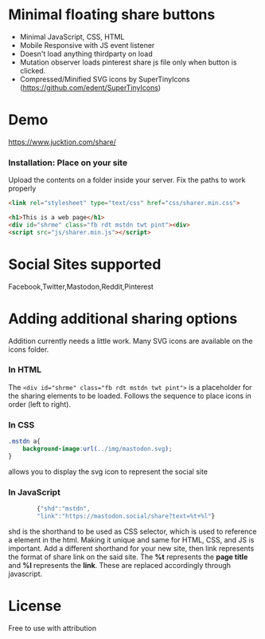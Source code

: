 Minimal floating share buttons
======

- Minimal JavaScript, CSS, HTML
- Mobile Responsive with JS event listener
- Doesn't load anything thirdparty on load
- Mutation observer loads pinterest share js file only when button is clicked.
- Compressed/Minified SVG icons by SuperTinyIcons (https://github.com/edent/SuperTinyIcons)


Demo
======
https://www.jucktion.com/share/

### Installation: Place on your site
Upload the contents on a folder inside your server. Fix the paths to work properly

```html
<link rel="stylesheet" type="text/css" href="css/sharer.min.css">

<h1>This is a web page</h1>
<div id="shrme" class="fb rdt mstdn twt pint"><div>
<script src="js/sharer.min.js"></script>
```

Social Sites supported
======
Facebook,Twitter,Mastodon,Reddit,Pinterest

Adding additional sharing options
======
Addition currently needs a little work.
Many SVG icons are available on the icons folder.

### In HTML
The `<div id="shrme" class="fb rdt mstdn twt pint">` is a placeholder for the sharing elements to be loaded. Follows the sequence to place icons in order (left to right).

### In CSS
```CSS
.mstdn a{
    background-image:url(../img/mastodon.svg);
}
```
allows you to display the svg icon to represent the social site

### In JavaScript
```javascript
        {"shd":"mstdn",
        "link":"https://mastodon.social/share?text=%t+%l"}
```
shd is the shorthand to be used as CSS selector, which is used to reference a element in the html. Making it unique and same for HTML, CSS, and JS is important. 
Add a different shorthand for your new site, then link represents the format of share link on the said site.
The **%t** represents the **page title** and **%l** represents the **link**. These are replaced accordingly through javascript. 


License
======
Free to use with attribution
